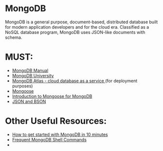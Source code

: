 # MongoDB
MongoDB is a general purpose, document-based, distributed database built for modern application developers and for the cloud era.  Classified as a NoSQL database program, MongoDB uses JSON-like documents with schema. 

# MUST:
<ul>
    <li><a href="https://docs.mongodb.com/manual/administration/install-community/">MongoDB Manual </a></li> 
    <li><a href="https://university.mongodb.com/courses/catalog">MongoDB University</a></li> 
    <li><a href="https://www.mongodb.com/cloud/atlas">MongoDB Atlas - cloud database as a service </a>(for deployment purposes)</li>
    <li><a href="https://mongoosejs.com/">Mongoose</a></li>  
    <li><a href="https://www.evernote.com/shard/s386/u/0/sh/b620ef25-625c-4bef-a797-9a084fe44a80/a05e61f1d7ad715fc2f76a83a5e8a8db">Introduction to Mongoose for MongoDB</a></li>
    <li><a href="https://www.mongodb.com/json-and-bson">JSON and BSON</a></li>
</ul>

# Other Useful Resources:
<ul>
  <li><a href="https://www.evernote.com/shard/s386/u/0/sh/bd430911-921e-48d5-9e47-f6ef38dbe41e/18b57095c967b4f910a1237fe268566a">How to get started with MongoDB in 10 minutes</a></li>
  <li><a href="https://gist.github.com/AlizaminJ/8c03dfc9c98c910ff0273a3dd66676de">Frequent MongoDB Shell Commands</a></li>
  <li><a href=""> </a></li>
</ul
